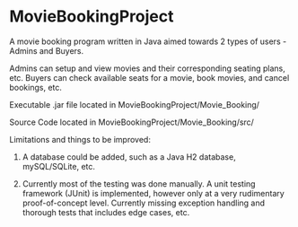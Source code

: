 # MovieBookingProject

A movie booking program written in Java aimed towards 2 types of users - Admins and Buyers.

Admins can setup and view movies and their corresponding seating plans, etc. Buyers can check available seats for a movie, book movies, and cancel bookings, etc.


Executable .jar file located in MovieBookingProject/Movie_Booking/

Source Code located in MovieBookingProject/Movie_Booking/src/



Limitations and things to be improved:
1. A database could be added, such as a Java H2 database, mySQL/SQLite, etc.

2. Currently most of the testing was done manually. A unit testing framework (JUnit) is implemented, however only at a very rudimentary proof-of-concept level. Currently missing exception handling and thorough tests that includes edge cases, etc.

